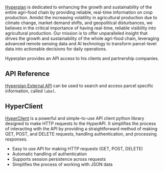 [Hyperplan](www.hyperplan.fr) is dedicated to enhancing the growth and sustainability of the entire agri-food chain by providing reliable, real-time information on crop production. Amidst the increasing volatility in agricultural production due to climate change, market demand shifts, and geopolitical disturbances, we believes in the critical importance of having real-time, reliable visibility into agricultural production. Our mission is to offer unparalleled insight that drives the growth and sustainability of the whole agri-food chain, leveraging advanced remote sensing data and AI technology to transform parcel-level data into actionable decisions for daily operations.

Hyperplan provides an API access to his clients and partnership companies.

## API Reference
[Hyperplan External API](./docs/api_reference.md) can be used to search and access parcel specific information, called `label`.


## HyperClient
[HyperClient](./docs/quickstart.md) is a powerful and simple-to-use API client python library designed to make HTTP requests to the HyperAPI. It simplifies the process of interacting with the API by providing a straightforward method of making GET, POST, and DELETE requests, handling authentication, and processing responses.

- Easy to use API for making HTTP requests (GET, POST, DELETE)
- Automatic handling of authentication
- Supports session persistence across requests
- Simplifies the process of working with JSON data

